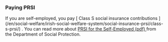 ###  Paying PRSI

If you are self-employed, you pay [ Class S social insurance contributions
](/en/social-welfare/irish-social-welfare-system/social-insurance-prsi/class-
s-prsi/) . You can read more about [ PRSI for the Self-Employed (pdf)
](https://assets.gov.ie/38671/0aa2cf3d831a4076b1b6208e1287d9f9.pdf) from the
Department of Social Protection.

